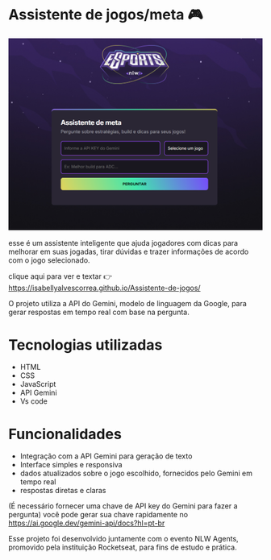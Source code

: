 # Assistente de jogos/meta 🎮

![imagem do projeto](./assets/banner.png)

esse é um assistente inteligente que ajuda jogadores com dicas 
para melhorar em suas jogadas, tirar dúvidas e trazer informações de acordo com o
jogo selecionado.

clique aqui para ver e textar 👉
https://isabellyalvescorrea.github.io/Assistente-de-jogos/

O projeto utiliza a API do Gemini, modelo de linguagem da Google,
para gerar respostas em tempo real com base na pergunta.

# Tecnologias utilizadas

- HTML
- CSS
- JavaScript
- API Gemini
- Vs code

# Funcionalidades

- Integração com a API Gemini para geração de texto
- Interface simples e responsiva
- dados atualizados sobre o jogo escolhido, fornecidos pelo Gemini
em tempo real
- respostas diretas e claras

(É necessário fornecer uma chave de API key do Gemini para fazer a pergunta)
você pode gerar sua chave rapidamente no https://ai.google.dev/gemini-api/docs?hl=pt-br

Esse projeto foi desenvolvido juntamente com o evento NLW Agents,
promovido pela instituição Rocketseat, para fins de estudo e prática.

